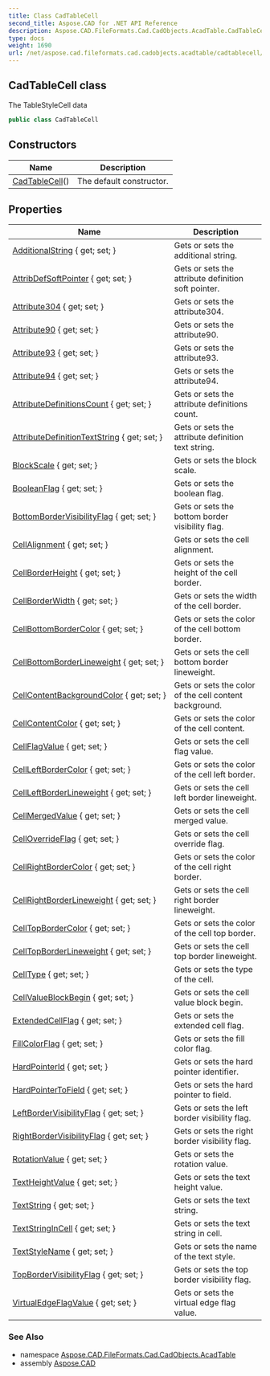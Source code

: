 ```yaml
---
title: Class CadTableCell
second_title: Aspose.CAD for .NET API Reference
description: Aspose.CAD.FileFormats.Cad.CadObjects.AcadTable.CadTableCell class. The TableStyleCell data
type: docs
weight: 1690
url: /net/aspose.cad.fileformats.cad.cadobjects.acadtable/cadtablecell/
---
```

## CadTableCell class

The TableStyleCell data

```csharp
public class CadTableCell
```

## Constructors

| Name | Description |
| --- | --- |
| [CadTableCell](cadtablecell/)() | The default constructor. |

## Properties

| Name | Description |
| --- | --- |
| [AdditionalString](../../aspose.cad.fileformats.cad.cadobjects.acadtable/cadtablecell/additionalstring/) { get; set; } | Gets or sets the additional string. |
| [AttribDefSoftPointer](../../aspose.cad.fileformats.cad.cadobjects.acadtable/cadtablecell/attribdefsoftpointer/) { get; set; } | Gets or sets the attribute definition soft pointer. |
| [Attribute304](../../aspose.cad.fileformats.cad.cadobjects.acadtable/cadtablecell/attribute304/) { get; set; } | Gets or sets the attribute304. |
| [Attribute90](../../aspose.cad.fileformats.cad.cadobjects.acadtable/cadtablecell/attribute90/) { get; set; } | Gets or sets the attribute90. |
| [Attribute93](../../aspose.cad.fileformats.cad.cadobjects.acadtable/cadtablecell/attribute93/) { get; set; } | Gets or sets the attribute93. |
| [Attribute94](../../aspose.cad.fileformats.cad.cadobjects.acadtable/cadtablecell/attribute94/) { get; set; } | Gets or sets the attribute94. |
| [AttributeDefinitionsCount](../../aspose.cad.fileformats.cad.cadobjects.acadtable/cadtablecell/attributedefinitionscount/) { get; set; } | Gets or sets the attribute definitions count. |
| [AttributeDefinitionTextString](../../aspose.cad.fileformats.cad.cadobjects.acadtable/cadtablecell/attributedefinitiontextstring/) { get; set; } | Gets or sets the attribute definition text string. |
| [BlockScale](../../aspose.cad.fileformats.cad.cadobjects.acadtable/cadtablecell/blockscale/) { get; set; } | Gets or sets the block scale. |
| [BooleanFlag](../../aspose.cad.fileformats.cad.cadobjects.acadtable/cadtablecell/booleanflag/) { get; set; } | Gets or sets the boolean flag. |
| [BottomBorderVisibilityFlag](../../aspose.cad.fileformats.cad.cadobjects.acadtable/cadtablecell/bottombordervisibilityflag/) { get; set; } | Gets or sets the bottom border visibility flag. |
| [CellAlignment](../../aspose.cad.fileformats.cad.cadobjects.acadtable/cadtablecell/cellalignment/) { get; set; } | Gets or sets the cell alignment. |
| [CellBorderHeight](../../aspose.cad.fileformats.cad.cadobjects.acadtable/cadtablecell/cellborderheight/) { get; set; } | Gets or sets the height of the cell border. |
| [CellBorderWidth](../../aspose.cad.fileformats.cad.cadobjects.acadtable/cadtablecell/cellborderwidth/) { get; set; } | Gets or sets the width of the cell border. |
| [CellBottomBorderColor](../../aspose.cad.fileformats.cad.cadobjects.acadtable/cadtablecell/cellbottombordercolor/) { get; set; } | Gets or sets the color of the cell bottom border. |
| [CellBottomBorderLineweight](../../aspose.cad.fileformats.cad.cadobjects.acadtable/cadtablecell/cellbottomborderlineweight/) { get; set; } | Gets or sets the cell bottom border lineweight. |
| [CellContentBackgroundColor](../../aspose.cad.fileformats.cad.cadobjects.acadtable/cadtablecell/cellcontentbackgroundcolor/) { get; set; } | Gets or sets the color of the сell content background. |
| [CellContentColor](../../aspose.cad.fileformats.cad.cadobjects.acadtable/cadtablecell/cellcontentcolor/) { get; set; } | Gets or sets the color of the cell content. |
| [CellFlagValue](../../aspose.cad.fileformats.cad.cadobjects.acadtable/cadtablecell/cellflagvalue/) { get; set; } | Gets or sets the cell flag value. |
| [CellLeftBorderColor](../../aspose.cad.fileformats.cad.cadobjects.acadtable/cadtablecell/cellleftbordercolor/) { get; set; } | Gets or sets the color of the cell left border. |
| [CellLeftBorderLineweight](../../aspose.cad.fileformats.cad.cadobjects.acadtable/cadtablecell/cellleftborderlineweight/) { get; set; } | Gets or sets the сell left border lineweight. |
| [CellMergedValue](../../aspose.cad.fileformats.cad.cadobjects.acadtable/cadtablecell/cellmergedvalue/) { get; set; } | Gets or sets the cell merged value. |
| [CellOverrideFlag](../../aspose.cad.fileformats.cad.cadobjects.acadtable/cadtablecell/celloverrideflag/) { get; set; } | Gets or sets the cell override flag. |
| [CellRightBorderColor](../../aspose.cad.fileformats.cad.cadobjects.acadtable/cadtablecell/cellrightbordercolor/) { get; set; } | Gets or sets the color of the cell right border. |
| [CellRightBorderLineweight](../../aspose.cad.fileformats.cad.cadobjects.acadtable/cadtablecell/cellrightborderlineweight/) { get; set; } | Gets or sets the cell right border lineweight. |
| [CellTopBorderColor](../../aspose.cad.fileformats.cad.cadobjects.acadtable/cadtablecell/celltopbordercolor/) { get; set; } | Gets or sets the color of the cell top border. |
| [CellTopBorderLineweight](../../aspose.cad.fileformats.cad.cadobjects.acadtable/cadtablecell/celltopborderlineweight/) { get; set; } | Gets or sets the cell top border lineweight. |
| [CellType](../../aspose.cad.fileformats.cad.cadobjects.acadtable/cadtablecell/celltype/) { get; set; } | Gets or sets the type of the cell. |
| [CellValueBlockBegin](../../aspose.cad.fileformats.cad.cadobjects.acadtable/cadtablecell/cellvalueblockbegin/) { get; set; } | Gets or sets the cell value block begin. |
| [ExtendedCellFlag](../../aspose.cad.fileformats.cad.cadobjects.acadtable/cadtablecell/extendedcellflag/) { get; set; } | Gets or sets the extended cell flag. |
| [FillColorFlag](../../aspose.cad.fileformats.cad.cadobjects.acadtable/cadtablecell/fillcolorflag/) { get; set; } | Gets or sets the fill color flag. |
| [HardPointerId](../../aspose.cad.fileformats.cad.cadobjects.acadtable/cadtablecell/hardpointerid/) { get; set; } | Gets or sets the hard pointer identifier. |
| [HardPointerToField](../../aspose.cad.fileformats.cad.cadobjects.acadtable/cadtablecell/hardpointertofield/) { get; set; } | Gets or sets the hard pointer to field. |
| [LeftBorderVisibilityFlag](../../aspose.cad.fileformats.cad.cadobjects.acadtable/cadtablecell/leftbordervisibilityflag/) { get; set; } | Gets or sets the left border visibility flag. |
| [RightBorderVisibilityFlag](../../aspose.cad.fileformats.cad.cadobjects.acadtable/cadtablecell/rightbordervisibilityflag/) { get; set; } | Gets or sets the right border visibility flag. |
| [RotationValue](../../aspose.cad.fileformats.cad.cadobjects.acadtable/cadtablecell/rotationvalue/) { get; set; } | Gets or sets the rotation value. |
| [TextHeightValue](../../aspose.cad.fileformats.cad.cadobjects.acadtable/cadtablecell/textheightvalue/) { get; set; } | Gets or sets the text height value. |
| [TextString](../../aspose.cad.fileformats.cad.cadobjects.acadtable/cadtablecell/textstring/) { get; set; } | Gets or sets the text string. |
| [TextStringInCell](../../aspose.cad.fileformats.cad.cadobjects.acadtable/cadtablecell/textstringincell/) { get; set; } | Gets or sets the text string in cell. |
| [TextStyleName](../../aspose.cad.fileformats.cad.cadobjects.acadtable/cadtablecell/textstylename/) { get; set; } | Gets or sets the name of the text style. |
| [TopBorderVisibilityFlag](../../aspose.cad.fileformats.cad.cadobjects.acadtable/cadtablecell/topbordervisibilityflag/) { get; set; } | Gets or sets the top border visibility flag. |
| [VirtualEdgeFlagValue](../../aspose.cad.fileformats.cad.cadobjects.acadtable/cadtablecell/virtualedgeflagvalue/) { get; set; } | Gets or sets the virtual edge flag value. |

### See Also

* namespace [Aspose.CAD.FileFormats.Cad.CadObjects.AcadTable](../../aspose.cad.fileformats.cad.cadobjects.acadtable/)
* assembly [Aspose.CAD](../../)


